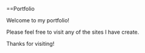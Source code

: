 ==Portfolio

Welcome to my portfolio!

Please feel free to visit any of the sites I have create.

Thanks for visiting!
